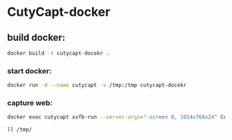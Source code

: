 # CutyCapt-docker

## build docker:
```bash
docker build -t cutycapt-docekr .
```

### start docker:
```bash
docker run -d --name cutycapt -v /tmp:/tmp cutycapt-docekr
```

### capture web:
```bash
docker exec cutycapt xvfb-run --server-args="-screen 0, 1024x768x24" CutyCapt --url=http://www.yahoo.com --out=/tmp/yahoo.png

ll /tmp/

```

